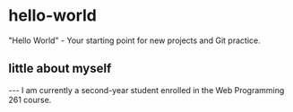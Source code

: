 # hello-world
"Hello World" - Your starting point for new projects and Git practice.

## little about myself
--- I am currently a second-year student enrolled in the Web Programming 261 course.
